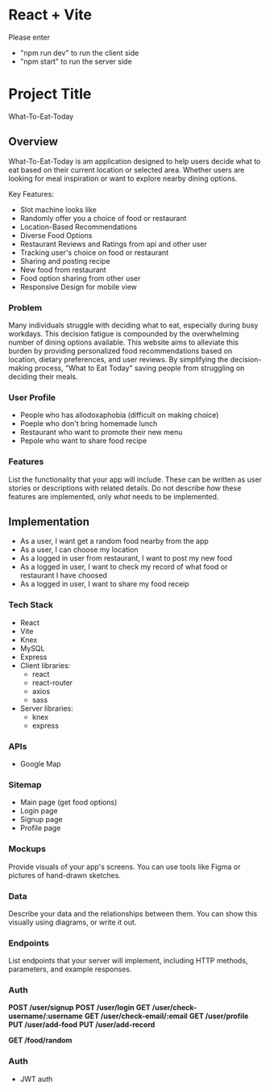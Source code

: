# React + Vite

Please enter

- "npm run dev" to run the client side
- "npm start" to run the server side

# Project Title

What-To-Eat-Today

## Overview

What-To-Eat-Today is am application designed to help users decide what to eat based on their current location or selected area. Whether users are looking for meal inspiration or want to explore nearby dining options.

Key Features:

- Slot machine looks like
- Randomly offer you a choice of food or restaurant
- Location-Based Recommendations
- Diverse Food Options
- Restaurant Reviews and Ratings from api and other user
- Tracking user's choice on food or restaurant
- Sharing and posting recipe
- New food from restaurant
- Food option sharing from other user
- Responsive Design for mobile view

### Problem

Many individuals struggle with deciding what to eat, especially during busy workdays. This decision fatigue is compounded by the overwhelming number of dining options available. This website aims to alleviate this burden by providing personalized food recommendations based on location, dietary preferences, and user reviews. By simplifying the decision-making process, "What to Eat Today" saving people from struggling on deciding their meals.

### User Profile

- People who has allodoxaphobia (difficult on making choice)
- Poeple who don't bring homemade lunch
- Restaurant who want to promote their new menu
- Pepole who want to share food recipe

### Features

List the functionality that your app will include. These can be written as user stories or descriptions with related details. Do not describe _how_ these features are implemented, only _what_ needs to be implemented.

## Implementation

- As a user, I want get a random food nearby from the app
- As a user, I can choose my location
- As a logged in user from restaurant, I want to post my new food
- As a logged in user, I want to check my record of what food or restaurant I have choosed
- As a logged in user, I want to share my food receip

### Tech Stack

- React
- Vite
- Knex
- MySQL
- Express
- Client libraries:
  - react
  - react-router
  - axios
  - sass
- Server libraries:
  - knex
  - express

### APIs

- Google Map

### Sitemap

- Main page (get food options)
- Login page
- Signup page
- Profile page

### Mockups

Provide visuals of your app's screens. You can use tools like Figma or pictures of hand-drawn sketches.

### Data

Describe your data and the relationships between them. You can show this visually using diagrams, or write it out.

### Endpoints

List endpoints that your server will implement, including HTTP methods, parameters, and example responses.

### Auth

**POST /user/signup**
**POST /user/login**
**GET /user/check-username/:username**
**GET /user/check-email/:email**
**GET /user/profile**
**PUT /user/add-food**
**PUT /user/add-record**

**GET /food/random**

### Auth

- JWT auth
